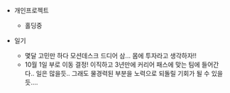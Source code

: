 
* 개인프로젝트
    - 홀딩중

* 일기
    - 몇달 고민만 하다 모션데스크 드디어 삼... 몸에 투자라고 생각하자!!
    - 10월 1일 부로 이동 결정! 이직하고 3년만에 커리어 패스에 맞는 팀에 들어간다.. 일은 많을듯.. 그래도 물경력된 부분을 노력으로 되돌릴 기회가 될 수 있을 듯....

